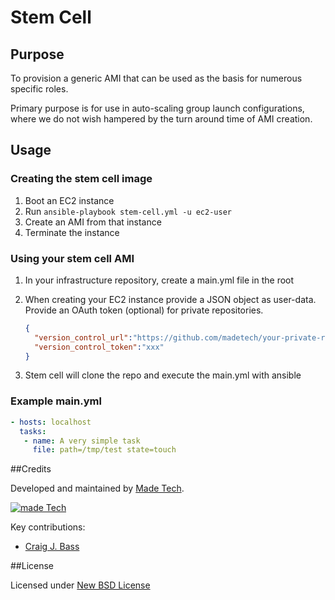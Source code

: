 # Stem Cell  

## Purpose

To provision a generic AMI that can be used as the basis for numerous specific roles.

Primary purpose is for use in auto-scaling group launch configurations, where we do not wish hampered by the turn around time of AMI creation. 

## Usage

### Creating the stem cell image

1. Boot an EC2 instance
2. Run ```ansible-playbook stem-cell.yml -u ec2-user```
3. Create an AMI from that instance
4. Terminate the instance

### Using your stem cell AMI

1. In your infrastructure repository, create a main.yml file in the root
2. When creating your EC2 instance provide a JSON object as user-data. Provide an OAuth token (optional) for private repositories.

    ```json
    {
      "version_control_url":"https://github.com/madetech/your-private-repo-here.git",
      "version_control_token":"xxx"
    }
    ```
    
3. Stem cell will clone the repo and execute the main.yml with ansible

### Example main.yml

```yml
- hosts: localhost
  tasks:
   - name: A very simple task
     file: path=/tmp/test state=touch
```

##Credits

Developed and maintained by [Made Tech](http://www.madetech.co.uk?ref=github&repo=stem-cell).

[![made Tech](https://s3-eu-west-1.amazonaws.com/made-assets/googleapps/google-apps.png)](http://www.madetech.co.uk?ref=github&repo=stem-cell)

Key contributions:

* [Craig J. Bass](https://github.com/craigjbass)

##License

Licensed under [New BSD License](https://github.com/madetech/stem-cell/blob/master/LICENSE)
